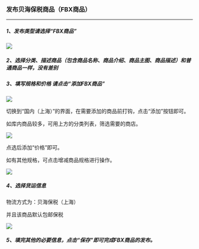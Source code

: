 ### 发布贝海保税商品（FBX商品）

---

##### 1、发布类型请选择“FBX商品”

![](http://sellerhub.ymatou.com/helpview/img/fbfbx_1.png)



##### 2、选择分类、描述商品（包含商品名称、商品介绍、商品主图、商品描述）和普通商品一样，没有差别



##### 3、填写规格和价格 请点击“添加FBX商品”

![](http://sellerhub.ymatou.com/helpview/img/fbfbx_2.png)

切换到“国内（上海）”的界面，在需要添加的商品前打钩，点击“添加”按钮即可。

如库内商品较多，可用上方的分类列表，筛选需要的商店。

![](http://sellerhub.ymatou.com/helpview/img/fbfbx_3.png)

点选后添加“价格”即可。

如有其他规格，可点击增减商品规格进行操作。

![](http://sellerhub.ymatou.com/helpview/img/fbfbx_4.png)



##### 4、选择货运信息

物流方式为：贝海保税（上海）

并且该商品默认包邮保税

![](http://sellerhub.ymatou.com/helpview/img/fbfbx_5.png)

##### 5、填完其他的必要信息，点击“保存”即可完成FBX商品的发布。

##### 



